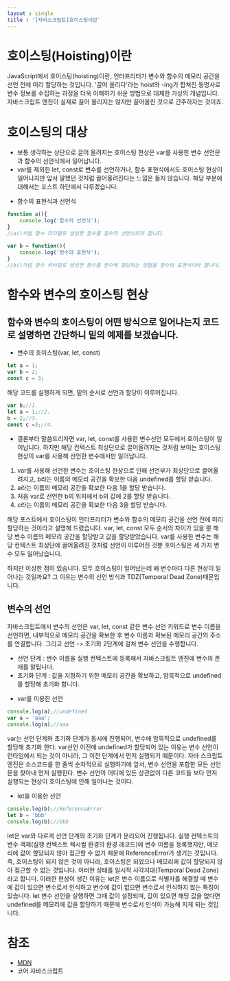 ```yaml
---
layout : single
title : '[자바스크립트]호이스팅이란'
---
```


호이스팅(Hoisting)이란
===
JavaScript에서 호이스팅(hoisting)이란, 인터프리터가 변수와 함수의 메모리 공간을 선언 전에 미리 할당하는 것입니다. '끌어 올리다'라는 hoist와 -ing가 합쳐진 동명사로 변수 정보를 수집하는 과정을 더욱 이해하기 쉬운 방법으로 대체한 가상의 개념입니다. 자바스크립트 엔진이 실제로 끌어 올리지는 않지만 끌어올린 것으로 간주하자는 것이죠.
   

호이스팅의 대상
===
* 보통 생각하는 상단으로 끌어 올려지는 호이스팅 현상은 var를 사용한 변수 선언문과 함수의 선언식에서 일어납니다.   
* var를 제외한 let, const로 변수를 선언하거나, 함수 표현식에서도 호이스팅 현상이 일어나지만 앞서 말했던 것처럼 끌어올려진다는 느낌은 들지 않습니다. 해당 부분에 대해서는 포스트 하단에서 다루겠습니다.    

- 함수의 표현식과 선언식   
   
```js
function a(){
    console.log('함수의 선언식');
}
//a()처럼 함수 리터럴로 생성한 함수를 함수의 선언식이라 합니다.

var b = function(){
    console.log('함수의 표현식');
}
//b()처럼 함수 리터럴로 생성한 함수를 변수에 할당하는 방법을 함수의 표현식이라 합니다.
```


   
함수와 변수의 호이스팅 현상
===
   
함수와 변수의 호이스팅이 어떤 방식으로 일어나는지 코드로 설명하면 간단하니 밑의 예제를 보겠습니다.
---

+ 변수의 호이스팅(var, let, const)   
    
```js
let a = 1;
var b = 2;
const c = 3;
```
해당 코드를 실행하게 되면, 밑의 순서로 선언과 할당이 이루어집니다.
       
```js
var b;//1.
let a = 1;//2.
b = 2;//3.
const c =3;//4.
```
* 결론부터 말씀드리자면 var, let, const를 사용한 변수선언 모두에서 호이스팅이 일어납니다. 하지만 해당 컨텍스트 최상단으로 끌어올려지는 것처럼 보이는 호이스팅 현상이 var를 사용해 선언한 변수에서만 일어납니다.   
   
1. var를 사용해 선언한 변수는 호이스팅 현상으로 인해 선언부가 최상단으로 끌어올려지고, b라는 이름의 메모리 공간을 확보한 다음 undefined를 할당 받습니다.
2. a라는 이름의 메모리 공간을 확보한 다음 1을 할당 받습니다.
3. 처음 var로 선언한 b의 위치에서 b의 값에 2를 할당 받습니다.
4. c라는 이름의 메모리 공간을 확보한 다음 3을 할당 받습니다.

해당 포스트에서 호이스팅이 인터프리터가 변수와 함수의 메모리 공간을 선언 전에 미리 할당하는 것이라고 설명해 드렸습니다. var, let, const 모두 순서의 차이가 있을 뿐 해당 변수 이름의 메모리 공간을 할당받고 값을 할당받았습니다. var를 사용한 변수는 해당 컨텍스트 최상단에 끌어올려진 것처럼 선언이 이루어진 것뿐 호이스팅은 세 가지 변수 모두 일어났습니다.

하지만 이상한 점이 있습니다. 모두 호이스팅이 일어났는데 왜 변수마다 다른 현상이 일어나는 것일까요?
그 이유는 변수의 선언 방식과 TDZ(Temporal Dead Zone)때문입니다.
   


변수의 선언
---   
자바스크립트에서 변수의 선언은 var, let, const 같은 변수 선언 키워드로 변수 이름을 선언하면, 내부적으로 메모리 공간을 확보한 후 변수 이름과 확보된 메모리 공간의 주소를 연결합니다.
그리고 선언 -> 초기화 2단계에 걸쳐 변수 선언을 수행합니다.
- 선언 단계 : 변수 이름을 실행 컨텍스트에 등록해서 자바스크립트 엔진에 변수의 존재를 알립니다.
- 초기화 단계 : 값을 지정하기 위한 메모리 공간을 확보하고, 암묵적으로 undefined를 할당해 초기화 합니다.

<!--
변수 선언은 코드가 한 줄씩 순차적으로 실행되기 이전에, 소스코드의 평가 과정에서 완료됩니다.
- 소스코드의 평가 과정에서 자바스크립트 엔진은 변수 선언을 포함해 모든 선언문을 찾아내 먼저 실행한다
- 소스코드의 평가 과정이 끝나면, 비로소 모든 선언문을 제외하고 소스코드를 한 줄씩 순차적으로 실행한다.
- 이렇게 변수 선언문이 코드의 선두로 마치 끌어올려진 것처럼 동작하는것을 변수 호이스팅이라 한다.
-->

* var를 이용한 선언
```js
console.log(a);//undefined
var a = 'aaa';
console.log(a);//aaa
```
var는 선언 단계와 초기화 단계가 동시에 진행되어, 변수에 암묵적으로 undefined를 할당해 초기화 한다.
var선언 이전에 undefined가 할당되어 있는 이유는 변수 선언이 런타임에서 되는 것이 아니라, 그 이전 단계에서 먼저 실행되기 떄문이다. 자바 스크립트 엔진은 소스코드를 한 줄씩 순차적으로 실행하기에 앞서, 변수 선언을 포함한 모든 선언문을 찾아내 먼저 실행한다. 변수 선언이 어디에 있든 상관없이 다른 코드들 보다 먼저 실행되는 현상이 호이스팅에 인해 일어나는 것이다.

* let을 이용한 선언
```js
console.log(b);//ReferenceError
let b = 'bbb'
console.log(b);//bbb
```
let은 var와 다르게 선언 단계와 초기화 단계가 분리되어 진행됩니다. 실행 컨텍스트의 변수 객체(실행 컨텍스트 렉시컬 환경의 환경 레코드)에 변수 이름을 등록했지만, 메모리에 값이 할당되지 않아 접근할 수 없기 때문에 ReferenceError가 생기는 것입니다.
즉, 호이스팅이 되지 않은 것이 아니라, 호이스팅은 되었으나 메모리에 값이 할당되지 않아 접근할 수 없는 것입니다. 이러한 상태를 일시적 사각지대(Temporal Dead Zone)라고 합니다.
이러한 현상이 생긴 이유는 let은 변수 이름으로 식별자를 해결할 때 변수에 값이 있으면 변수로서 인식하고 변수에 값이 없으면 변수로서 인식하지 않는 특징이 있습니다.
let 변수 선언을 실행하면 그때 값이 설정되며, 값이 있으면 해당 값을 없다면 undefined를 메모리에 값을 할당하기 때문에 변수로서 인식이 가능해 지게 되는 것입니다.
<!--   
+ 함수의 호이스팅

```js
function a(){ 
    console.log('함수 선언식');
}
var b = function(){ 
    console.log('함수 표현식');
}

```
해당 코드를 실행하게 되면, 밑의 순서로 선언과 할당이 이루어집니다.

```js
var a = function a(){ }//1.함수 호이스팅
var b;//2.변수 호아스팅, undefined할당
b = function(){ }//3.변수값 할당
```
함수도 변수와 마찬가지로 호이스팅이 일어나서 선언 부분과 표현식의 선언만 해당 컨텍스트의 최상단에 끌어올려지게 됩니다. (함수 내부의 코드를 실행 하는 건 예) a(); 로 함수를 호출했을 때 이루어집니다.)
   


+ 변수와 함수의 호이스팅
   
var와 함수 표현식의 호이스팅 우선순위는 없으며, 먼저 작성한 코드 순서대로 실행됩니다.   
예)
```js
let a = 1;
function b() {
    var c;
    function c() { }
    console.log(c);
    c = 'C';
    console.log(c);
}
b();
```
해당 코드에 호이스팅이 일어나서 실행되는 순서를 코드로 표현하자면
   

```js
var b = function b(){//1.함수 선언부분 호이스팅
    //함수가 호출되어야 함수 내부 코드 실행
    var c; //4.함수 내부 변수 호이스팅, undefined
    var c = function() { }//5. 함수 내부 함수 호이스팅
    console.log(c); //6. [Function: c]
    c = 'C';//7. 변수c에 C 재할당
    console.log(c);//8. C
}
let a = 1;//2.let은 호이스팅이 일어나지 않음
b();//3.b함수 호출
```
위 코드를 정리하자면
   
1. 메모리 공간을 확보하고, 확보된 공간의 주솟값을 변수 b에 연결합니다.
2. 변수 a를 선언하고, 값1을 할당합니다.
3. 함수 b를 다른 메모리 공간에 저장하고, 그 주소값을 변수 b에 할당합니다
4. b 함수를 호출하고, 호출 후 함수 내부의 코드를 실행합니다.
5. 호이스팅이 순서대로 일어나 변수 c를 선언합니다. (위 코드의 4번 순서, 값 : undefined)
6. c라는 이름의 변수가 이미 있으므로 함수 c를 해당 변수에 할당합니다. (5번)
7. 변수 c에 'C'를 재할당합니다. 
   
   
   
함수 선언문과 호이스팅의 위험성
===
함수 선언문의 호이스팅 현상 때문에 자바스크립트 초보자분들에게는 다소 혼란스러울 수 있는 개념입니다. 코드를 제대로 작성했음에도 불구하고 에러가 난다거나, 원하는 결과물이 나오지 않을 수도 있습니다.
코드로 예를 들어보겠습니다.

```js
var a = 1;
var b = 2;

sumNum();

var sumNum = function(){
    console.log(a+b);
}
```
해당 코드 결과물로 TypeError: sumNum is not a function가 출력되는데
호이스팅 현상에 의해 sunNum함수를 호출했을 때 sumNum은 undefined이기 때문에 TypeError가 발생했습니다.
지금처럼 에러가 발생할 경우도 있지만, 코드가 매우 긴 파일에서 중간에 문제가 생긴다면 상황이 더욱 문제가 커질 수 있습니다.
```js
function sum(x,y){
    return x+y;
}
var a = sum(1,2);
console.log(a);

var sum = function(x,y){
    return x + '+' + y + '=' + (x+y);
}

var c = sum(1,2);

console.log(c);
```
원활한 작업 진행을 위해서 전역 공간에 동명의 함수를 중복으로 선언하는 일은 없어야 하지만 극단적인 예로 상단의 코드가 1000줄이 넘는 매우 긴 코드의 중간에 작성된 상태로 커밋과 머지를 했다고 가정했을 때, 사용자가 함수 표현식으로 선언한 결괏값을 의도하고 sum 함수를 실행하지만, 결과값으로 문자열이 포함된 값을 받습니다. 하지만, 잘못된 값을 전달받았음에도 불구하고 자바스크립트의 암묵적 형변환에 의해 에러가 없이 의도하지 않은 값이 출력된다면 어떤 코드가 문제인지 어디서부터 어떻게 찾아야 할지 엄두도 나지 않습니다.
   
호이스팅에 대해 알아보고 있으면 코드가 복잡하게만 느껴지고 단점이 크게 느껴집니다.
그런데 왜 호이스팅에 대해 알아야 할까요?
코드의 가독성과 유지보수를 위해서는 호이스팅이 일어나지 않도록 코드를 작성하는게 좋지만, ES6 이전에 사용하던 코드에서는 아직 호이스팅이 일어나는 코드가 많고 아직까지 해당 코드를 사용하고 있는 경우가 있기 때문에 아직까지는 호이스팅에 대해 이해하고 있어야 합니다.
-->
참조
===
+ [MDN](https://developer.mozilla.org/ko/docs/Glossary/Hoisting)   
+ 코어 자바스크립트
